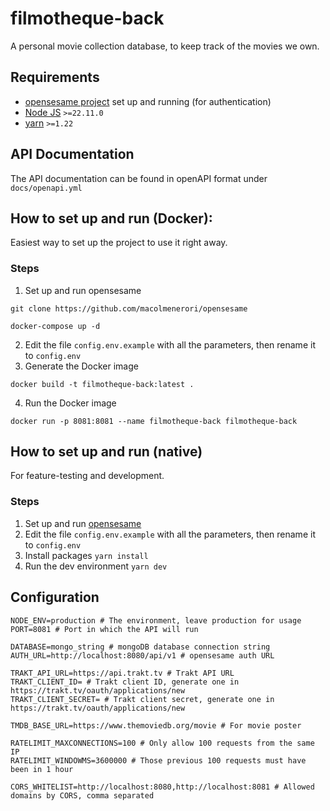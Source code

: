 # filmotheque-back

A personal movie collection database, to keep track of the movies we own.

## Requirements

- [opensesame project](https://github.com/macolmenerori/opensesame) set up and running (for authentication)
- [Node JS](https://nodejs.org/en) `>=22.11.0`
- [yarn](https://yarnpkg.com/getting-started/install) `>=1.22`

## API Documentation

The API documentation can be found in openAPI format under `docs/openapi.yml`

## How to set up and run (Docker):

Easiest way to set up the project to use it right away.

### Steps

1. Set up and run opensesame

```
git clone https://github.com/macolmenerori/opensesame

docker-compose up -d
```

2. Edit the file `config.env.example` with all the parameters, then rename it to `config.env`
3. Generate the Docker image

```
docker build -t filmotheque-back:latest .
```

4. Run the Docker image

```
docker run -p 8081:8081 --name filmotheque-back filmotheque-back
```

## How to set up and run (native)

For feature-testing and development.

### Steps

1. Set up and run [opensesame](https://github.com/macolmenerori/opensesame)
2. Edit the file `config.env.example` with all the parameters, then rename it to `config.env`
3. Install packages `yarn install`
4. Run the dev environment `yarn dev`

## Configuration

```
NODE_ENV=production # The environment, leave production for usage
PORT=8081 # Port in which the API will run

DATABASE=mongo_string # mongoDB database connection string
AUTH_URL=http://localhost:8080/api/v1 # opensesame auth URL

TRAKT_API_URL=https://api.trakt.tv # Trakt API URL
TRAKT_CLIENT_ID= # Trakt client ID, generate one in https://trakt.tv/oauth/applications/new
TRAKT_CLIENT_SECRET= # Trakt client secret, generate one in https://trakt.tv/oauth/applications/new

TMDB_BASE_URL=https://www.themoviedb.org/movie # For movie poster

RATELIMIT_MAXCONNECTIONS=100 # Only allow 100 requests from the same IP
RATELIMIT_WINDOWMS=3600000 # Those previous 100 requests must have been in 1 hour

CORS_WHITELIST=http://localhost:8080,http://localhost:8081 # Allowed domains by CORS, comma separated
```

